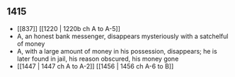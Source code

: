 ## 1415
- [[837]] [[1220 | 1220b ch A to A-5]] 
- A, an honest bank messenger, disappears mysteriously with a satchelful of money
- A, with a large amount of money in his possession, disappears; he is later found in jail, his reason obscured, his money gone
- [[1447 | 1447 ch A to A-2]] [[1456 | 1456 ch A-6 to B]] 

